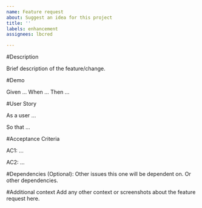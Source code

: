 ```yaml
---
name: Feature request
about: Suggest an idea for this project
title: ''
labels: enhancement
assignees: lbcred

---
```


#Description 

Brief description of the feature/change.

#Demo

Given ...
When ...
Then ...

#User Story

As a user ...

So that ...

#Acceptance Criteria

AC1: ...

AC2: ...

#Dependencies (Optional):
Other issues this one will be dependent on.
Or other dependencies.

#Additional context
Add any other context or screenshots about the feature request here.
